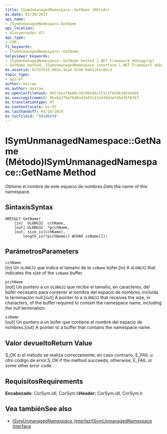 ```yaml
---
title: ISymUnmanagedNamespace::GetName (Método)
ms.date: 03/30/2017
api_name:
- ISymUnmanagedNamespace.GetName
api_location:
- diasymreader.dll
api_type:
- COM
f1_keywords:
- ISymUnmanagedNamespace::GetName
helpviewer_keywords:
- ISymUnmanagedNamespace::GetName method [.NET Framework debugging]
- GetName method, ISymUnmanagedNamespace interface [.NET Framework debugging]
ms.assetid: 657bf91d-005a-4ea4-9298-04d1291c0bc3
topic_type:
- apiref
author: mairaw
ms.author: mairaw
ms.openlocfilehash: 9017eeaf8e80c3dc0b546c1f3c2fb54634b3e949
ms.sourcegitcommit: 0be8a279af6d8a43e03141e349d3efd5d35f8767
ms.translationtype: MT
ms.contentlocale: es-ES
ms.lasthandoff: 04/18/2019
ms.locfileid: "59186438"
---
```

# <a name="isymunmanagednamespacegetname-method"></a><span data-ttu-id="d8c39-102">ISymUnmanagedNamespace::GetName (Método)</span><span class="sxs-lookup"><span data-stu-id="d8c39-102">ISymUnmanagedNamespace::GetName Method</span></span>
<span data-ttu-id="d8c39-103">Obtiene el nombre de este espacio de nombres.</span><span class="sxs-lookup"><span data-stu-id="d8c39-103">Gets the name of this namespace.</span></span>  
  
## <a name="syntax"></a><span data-ttu-id="d8c39-104">Sintaxis</span><span class="sxs-lookup"><span data-stu-id="d8c39-104">Syntax</span></span>  
  
```  
HRESULT GetName(  
    [in]  ULONG32  cchName,  
    [out] ULONG32  *pcchName,  
    [out, size_is(cchName),  
        length_is(*pcchName)] WCHAR szName[]);  
```  
  
## <a name="parameters"></a><span data-ttu-id="d8c39-105">Parámetros</span><span class="sxs-lookup"><span data-stu-id="d8c39-105">Parameters</span></span>  
 `cchName`  
 <span data-ttu-id="d8c39-106">[in] Un `ULONG32` que indica el tamaño de la `szName` búfer.</span><span class="sxs-lookup"><span data-stu-id="d8c39-106">[in] A `ULONG32` that indicates the size of the `szName` buffer.</span></span>  
  
 `pcchName`  
 <span data-ttu-id="d8c39-107">[out] Un puntero a un `ULONG32` que recibe el tamaño, en caracteres, del búfer necesario para contener el nombre del espacio de nombres, incluida la terminación null.</span><span class="sxs-lookup"><span data-stu-id="d8c39-107">[out] A pointer to a `ULONG32` that receives the size, in characters, of the buffer required to contain the namespace name, including the null termination.</span></span>  
  
 `szName`  
 <span data-ttu-id="d8c39-108">[out] Un puntero a un búfer que contiene el nombre del espacio de nombres.</span><span class="sxs-lookup"><span data-stu-id="d8c39-108">[out] A pointer to a buffer that contains the namespace name.</span></span>  
  
## <a name="return-value"></a><span data-ttu-id="d8c39-109">Valor devuelto</span><span class="sxs-lookup"><span data-stu-id="d8c39-109">Return Value</span></span>  
 <span data-ttu-id="d8c39-110">S_OK si el método se realiza correctamente; en caso contrario, E_FAIL u otro código de error.</span><span class="sxs-lookup"><span data-stu-id="d8c39-110">S_OK if the method succeeds; otherwise, E_FAIL or some other error code.</span></span>  
  
## <a name="requirements"></a><span data-ttu-id="d8c39-111">Requisitos</span><span class="sxs-lookup"><span data-stu-id="d8c39-111">Requirements</span></span>  
 <span data-ttu-id="d8c39-112">**Encabezado**: CorSym.idl, CorSym.h</span><span class="sxs-lookup"><span data-stu-id="d8c39-112">**Header:** CorSym.idl, CorSym.h</span></span>  
  
## <a name="see-also"></a><span data-ttu-id="d8c39-113">Vea también</span><span class="sxs-lookup"><span data-stu-id="d8c39-113">See also</span></span>

- [<span data-ttu-id="d8c39-114">ISymUnmanagedNamespace (interfaz)</span><span class="sxs-lookup"><span data-stu-id="d8c39-114">ISymUnmanagedNamespace Interface</span></span>](../../../../docs/framework/unmanaged-api/diagnostics/isymunmanagednamespace-interface.md)
